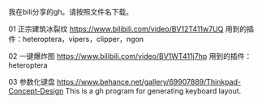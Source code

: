 我在bili分享的gh。请按照文件名下载。

01
正宗建筑冰裂纹
https://www.bilibili.com/video/BV12T411w7UQ
用到的插件：heteroptera，vipers，clipper，ngon

02
一键爆炸图
https://www.bilibili.com/video/BV1WT411j7hp
用到的插件：heteroptera

03
参数化键盘
https://www.behance.net/gallery/69907889/Thinkpad-Concept-Design
This is a gh program for generating keyboard layout.
